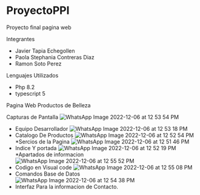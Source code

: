 # ProyectoPPI
Proyecto final pagina web

Integrantes

* Javier Tapia Echegollen
* Paola Stephania Contreras Diaz
* Ramon Soto Perez

Lenguajes Utilizados
* Php 8.2
* typescript 5

Pagina Web Productos de Belleza

Capturas de Pantalla
![WhatsApp Image 2022-12-06 at 12 53 54 PM](https://user-images.githubusercontent.com/111558120/206012509-36023310-a8f7-4527-ad7f-f4167f9337b0.jpeg)
* Equipo Desarrollador
![WhatsApp Image 2022-12-06 at 12 53 18 PM](https://user-images.githubusercontent.com/111558120/206012512-198d59e9-0c84-42a8-9f29-c051cd32b9f0.jpeg)
* Catalogo De Productos
![WhatsApp Image 2022-12-06 at 12 52 54 PM](https://user-images.githubusercontent.com/111558120/206012515-a9754eb6-50c3-48ed-a53a-1e01b59cc292.jpeg)
*Sercios de la Pagina
![WhatsApp Image 2022-12-06 at 12 51 46 PM](https://user-images.githubusercontent.com/111558120/206012518-3adcc430-bd93-476d-a0aa-d58155a399f2.jpeg)
* Indice Y portada
![WhatsApp Image 2022-12-06 at 12 52 19 PM](https://user-images.githubusercontent.com/111558120/206012520-9f0bdfe6-aee1-4b18-9e31-d7ebf6f2f5ad.jpeg)
*Apartados de informacion
![WhatsApp Image 2022-12-06 at 12 55 52 PM](https://user-images.githubusercontent.com/111558120/206012521-35c3eb3b-bed6-49a4-aa38-95246a25d5da.jpeg)
* Codigo en Visual code
![WhatsApp Image 2022-12-06 at 12 55 08 PM](https://user-images.githubusercontent.com/111558120/206012523-413ee7ac-511a-4dd3-915b-ca12b2527bca.jpeg)
* Comandos Base de Datos
![WhatsApp Image 2022-12-06 at 12 54 38 PM](https://user-images.githubusercontent.com/111558120/206012525-abe9231b-9c4c-45f7-8acb-0fda6e68b8ce.jpeg)
* Interfaz Para la informacion de Contacto.
